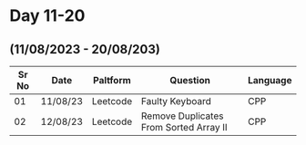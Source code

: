 # Day 11-20
## (11/08/2023 - 20/08/203)

Sr No   |   Date     |  Paltform |              Question          | Language
--------|------------|-----------|---------------------------------|-----------
  01  |  11/08/23  | Leetcode  | Faulty Keyboard | CPP
  02 | 12/08/23 | Leetcode | Remove Duplicates From Sorted Array II | CPP
